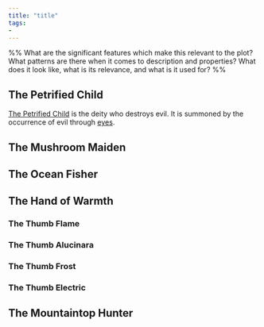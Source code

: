 ```yaml
---
title: "title"
tags:
- 
---
```

%%
What are the significant features which make this relevant to the plot?
What patterns are there when it comes to description and properties?
What does it look like, what is its relevance, and what is it used for?
%%

## The Petrified Child
[The Petrified Child](deities/the-petrified-child.md) is the deity who destroys evil. It is summoned by the occurrence of evil through [eyes](phenomena/watchstones.md).

## The Mushroom Maiden

## The Ocean Fisher

## The Hand of Warmth
### The Thumb Flame

### The Thumb Alucinara

### The Thumb Frost

### The Thumb Electric

## The Mountaintop Hunter